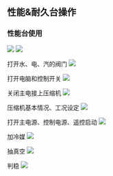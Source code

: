 ## 性能&耐久台操作
### 性能台使用
![](https://ddns.smpi.top:10000/md_attachments/Pasted%20image%2020220422151210.png)
![](https://ddns.smpi.top:10000/md_attachments/Pasted%20image%2020220422150536.png)

打开水、电、汽的阀门
![](https://ddns.smpi.top:10000/md_attachments/Pasted%20image%2020220418105629.png)

打开电脑和控制开关
![](https://ddns.smpi.top:10000/md_attachments/Pasted%20image%2020220418105927.png)

关闭主电接上压缩机
![](https://ddns.smpi.top:10000/md_attachments/Pasted%20image%2020220418110127.png)

压缩机基本情况、工况设定
![](https://ddns.smpi.top:10000/md_attachments/Pasted%20image%2020220418160534.png)

打开主电源、控制电源、遥控启动
![](https://ddns.smpi.top:10000/md_attachments/Pasted%20image%2020220418110457.png)

加冷媒
![](https://ddns.smpi.top:10000/md_attachments/Pasted%20image%2020220418110802.png)

抽真空
![](https://ddns.smpi.top:10000/md_attachments/Pasted%20image%2020220418111331.png)

判稳
![](https://ddns.smpi.top:10000/md_attachments/Pasted%20image%2020220418111613.png)